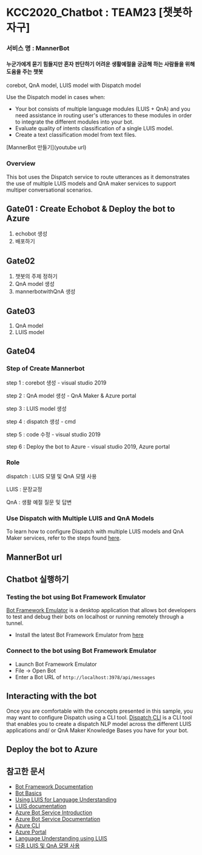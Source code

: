 # KCC2020_Chatbot : TEAM23 [챗봇하자구]

###  서비스 명 : MannerBot

#### 누군가에게 묻기 힘들지만 혼자 판단하기 어려운 생활예절을 궁금해 하는 사람들을 위해 도움을 주는 챗봇

corebot, QnA model, LUIS model with Dispatch model

Use the Dispatch model in cases when:

- Your bot consists of multiple language modules (LUIS + QnA) and you need assistance in routing user's utterances to these modules in order to integrate the different modules into your bot.
- Evaluate quality of intents classification of a single LUIS model.
- Create a text classification model from text files.

[MannerBot 만들기](youtube url)


### Overview

This bot uses the Dispatch service to route utterances as it demonstrates the use of multiple LUIS models and QnA maker services to support multiper conversational scenarios.

## Gate01 : Create Echobot & Deploy the bot to Azure

1. echobot 생성
2. 배포하기

## Gate02

1. 챗봇의 주제 정하기
2. QnA model 생성
3. mannerbotwithQnA 생성

## Gate03

1. QnA model 
2. LUIS model

## Gate04

### Step of Create Mannerbot
step 1 : corebot 생성 - visual studio 2019

step 2 : QnA model 생성 - QnA Maker & Azure portal

step 3 : LUIS model 생성

step 4 : dispatch 생성 - cmd

step 5 : code 수정 - visual studio 2019

step 6 : Deploy the bot to Azure - visual studio 2019, Azure portal

### Role

dispatch : LUIS 모델 및 QnA 모델 사용

LUIS : 문장교정

QnA : 생활 예절 질문 및 답변

### Use Dispatch with Multiple LUIS and QnA Models

To learn how to configure Dispatch with multiple LUIS models and QnA Maker services, refer to the steps found [here](https://docs.microsoft.com/en-us/azure/bot-service/bot-builder-tutorial-dispatch?view=azure-bot-service-4.0).

## MannerBot url
[]()

## Chatbot 실행하기
### Testing the bot using Bot Framework Emulator

[Bot Framework Emulator](https://github.com/microsoft/botframework-emulator) is a desktop application that allows bot developers to test and debug their bots on localhost or running remotely through a tunnel.

- Install the latest Bot Framework Emulator from [here](https://github.com/Microsoft/BotFramework-Emulator/releases)

### Connect to the bot using Bot Framework Emulator

- Launch Bot Framework Emulator
- File -> Open Bot
- Enter a Bot URL of `http://localhost:3978/api/messages`

## Interacting with the bot

Once you are comfortable with the concepts presented in this sample, you may want to configure Dispatch using a CLI tool.  [Dispatch CLI](https://github.com/Microsoft/botbuilder-tools/tree/master/packages/Dispatch) is a CLI tool that enables you to create a dispatch NLP model across the different LUIS applications and/ or QnA Maker Knowledge Bases you have for your bot.

## Deploy the bot to Azure


## 참고한 문서

- [Bot Framework Documentation](https://docs.botframework.com)
- [Bot Basics](https://docs.microsoft.com/azure/bot-service/bot-builder-basics?view=azure-bot-service-4.0)
- [Using LUIS for Language Understanding](https://docs.microsoft.com/en-us/azure/bot-service/bot-builder-howto-v4-luis?view=azure-bot-service-4.0&tabs=js)
- [LUIS documentation](https://docs.microsoft.com/en-us/azure/cognitive-services/LUIS/)
- [Azure Bot Service Introduction](https://docs.microsoft.com/azure/bot-service/bot-service-overview-introduction?view=azure-bot-service-4.0)
- [Azure Bot Service Documentation](https://docs.microsoft.com/azure/bot-service/?view=azure-bot-service-4.0)
- [Azure CLI](https://docs.microsoft.com/cli/azure/?view=azure-cli-latest)
- [Azure Portal](https://portal.azure.com)
- [Language Understanding using LUIS](https://docs.microsoft.com/en-us/azure/cognitive-services/luis/)
- [다중 LUIS 및 QnA 모델 사용](https://docs.microsoft.com/ko-kr/azure/bot-service/bot-builder-tutorial-dispatch?view=azure-bot-service-4.0&tabs=cs)
